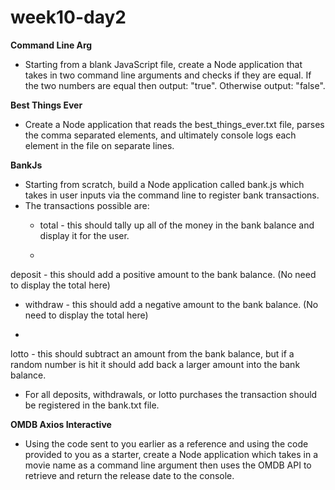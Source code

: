 # week10-day2

**Command Line Arg**
* Starting from a blank JavaScript file, create a Node application that takes in two command line arguments and checks if they are equal. If the two numbers are equal then output: "true". Otherwise output: "false".

**Best Things Ever**
* Create a Node application that reads the best_things_ever.txt file, parses the comma separated elements, and ultimately console logs each element in the file on separate lines.

**BankJs**
* Starting from scratch, build a Node application called bank.js which takes in user inputs via the command line to register bank transactions.
* The transactions possible are:
  * total - this should tally up all of the money in the bank balance and display it for the user.

  *
 deposit <number> - this should add a positive amount to the bank balance. (No need to display the total here)


  * withdraw <number> - this should add a negative amount to the bank balance. (No need to display the total here)

  * 
lotto - this should subtract an amount from the bank balance, but if a random number is hit it should add back a larger amount into the bank balance.
* For all deposits, withdrawals, or lotto purchases the transaction should be registered in the bank.txt file.

**OMDB Axios Interactive**
* Using the code sent to you earlier as a reference and using the code provided to you as a starter, create a Node application which takes in a movie name as a command line argument then uses the OMDB API to retrieve and return the release date to the console.
